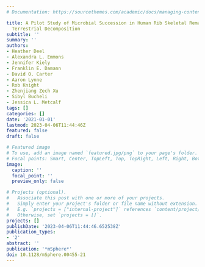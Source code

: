 ```yaml
---
# Documentation: https://sourcethemes.com/academic/docs/managing-content/

title: A Pilot Study of Microbial Succession in Human Rib Skeletal Remains during
  Terrestrial Decomposition
subtitle: ''
summary: ''
authors:
- Heather Deel
- Alexandra L. Emmons
- Jennifer Kiely
- Franklin E. Damann
- David O. Carter
- Aaron Lynne
- Rob Knight
- Zhenjiang Zech Xu
- Sibyl Bucheli
- Jessica L. Metcalf
tags: []
categories: []
date: '2021-01-01'
lastmod: 2023-04-06T11:44:46Z
featured: false
draft: false

# Featured image
# To use, add an image named `featured.jpg/png` to your page's folder.
# Focal points: Smart, Center, TopLeft, Top, TopRight, Left, Right, BottomLeft, Bottom, BottomRight.
image:
  caption: ''
  focal_point: ''
  preview_only: false

# Projects (optional).
#   Associate this post with one or more of your projects.
#   Simply enter your project's folder or file name without extension.
#   E.g. `projects = ["internal-project"]` references `content/project/deep-learning/index.md`.
#   Otherwise, set `projects = []`.
projects: []
publishDate: '2023-04-06T11:44:46.652538Z'
publication_types:
- '2'
abstract: ''
publication: '*mSphere*'
doi: 10.1128/mSphere.00455-21
---
```

